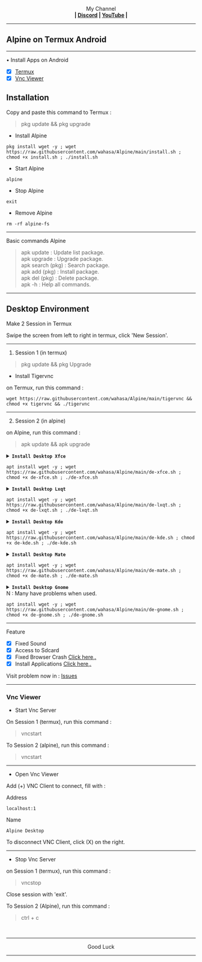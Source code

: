 
<p align="center">My Channel</br><b>
| <a href="https://discord.gg/GCehyym">Discord</a> | <a href="https://youtube.com/channel/UC3sLb7eZCu72iv3G1yUhUHQ">YouTube</a> |</b></p>

---
## Alpine on Termux Android

---
• Install Apps on Android
- [x] [Termux](https://apkcombo.com/termux/com.termux/)
- [x] [Vnc Viewer](https://play.google.com/store/apps/details?id=com.realvnc.viewer.android)

## Installation

Copy and paste this command to Termux :
> pkg update && pkg upgrade

* Install Alpine

```
pkg install wget -y ; wget https://raw.githubusercontent.com/wahasa/Alpine/main/install.sh ; chmod +x install.sh ; ./install.sh
```

* Start Alpine
```
alpine
```

* Stop Alpine
```
exit
```

* Remove Alpine
```
rm -rf alpine-fs
```

---
Basic commands Alpine
> apk update : Update list package.</br>
> apk upgrade : Upgrade package.</br>
> apk search (pkg) : Search package.</br>
> apk add (pkg) : Install package.</br>
> apk del (pkg) : Delete package.</br>
> apk -h : Help all commands.

---
## Desktop Environment

Make 2 Session in Termux

Swipe the screen from left to right in termux, click 'New Session'.

---
1. Session 1 (in termux)
> pkg update && pkg Upgrade

* Install Tigervnc

on Termux, run this command :
```
wget https://raw.githubusercontent.com/wahasa/Alpine/main/tigervnc && chmod +x tigervnc && ./tigervnc
```

---
2. Session 2 (in alpine)

on Alpine, run this command :
> apk update && apk upgrade

<details></br>
<summary><b><code>Install Desktop Xfce</code></b></summary>
<p align="center"><img src="https://github.com/wahasa/Alpine/raw/main/Image/xfce.jpg"</p>
</details>

```
apt install wget -y ; wget https://raw.githubusercontent.com/wahasa/Alpine/main/de-xfce.sh ; chmod +x de-xfce.sh ; ./de-xfce.sh
```

<details></br>
<summary><b><code>Install Desktop Lxqt</code></b></summary>
<p align="center"><img src="https://github.com/wahasa/Alpine/raw/main/Image/lxqt.jpg"</p>
</details>

```
apt install wget -y ; wget https://raw.githubusercontent.com/wahasa/Alpine/main/de-lxqt.sh ; chmod +x de-lxqt.sh ; ./de-lxqt.sh
```

<details></br>
<summary><b><code>Install Desktop Kde</code></b></summary>
<p align="center"><img src="https://github.com/wahasa/Alpine/raw/main/Image/kde.jpg"</p>
</details>

```
apt install wget -y ; wget https://raw.githubusercontent.com/wahasa/Alpine/main/de-kde.sh ; chmod +x de-kde.sh ; ./de-kde.sh
```

<details></br>
<summary><b><code>Install Desktop Mate</code></b></summary>
<p align="center"><img src="https://github.com/wahasa/Alpine/raw/main/Image/mate.jpg"</p>
</details>

```
apt install wget -y ; wget https://raw.githubusercontent.com/wahasa/Alpine/main/de-mate.sh ; chmod +x de-mate.sh ; ./de-mate.sh
```

<details></br>
<summary><b><code>Install Desktop Gnome</code></b></summary>
<p align="center"><img src="https://github.com/wahasa/Alpine/raw/main/Image/gnome.jpg"</p>
</details>
N : Many have problems when used.

```
apt install wget -y ; wget https://raw.githubusercontent.com/wahasa/Alpine/main/de-gnome.sh ; chmod +x de-gnome.sh ; ./de-gnome.sh
```

---
Feature
- [x] Fixed Sound
- [x] Access to Sdcard
- [x] Fixed Browser Crash [Click here,.](https://github.com/wahasa/Alpine/issues/1#issuecomment-1283386128)
- [x] Install Applications [Click here,.](https://github.com/wahasa/Alpine/tree/main/Apps)

Visit problem now in : [Issues](https://github.com/wahasa/Alpine/issues)

---
### Vnc Viewer 
* Start Vnc Server

On Session 1 (termux), run this command :

> vncstart

To Session 2 (alpine), run this command :

> vncstart

---
* Open Vnc Viewer

Add (+) VNC Client to connect, fill with :

Address
```
localhost:1
```

Name
```
Alpine Desktop
```

To disconnect VNC Client, click (X) on the right.

---
* Stop Vnc Server

on Session 1 (termux), run this command :

> vncstop

Close session with 'exit'.

To Session 2 (Alpine), run this command :

> ctrl + c

</br>

---
<p align="center">Good Luck</p>

---
